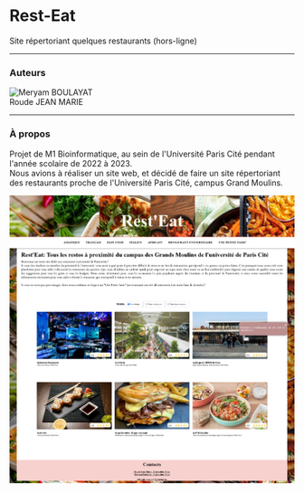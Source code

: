 # Rest-Eat  

Site répertoriant quelques restaurants (hors-ligne)  

---

### Auteurs
![Meryam BOULAYAT](https://github.com/meryambyt)  
Roude JEAN MARIE  

---

### À propos
Projet de M1 Bioinformatique, au sein de l'Université Paris Cité pendant l'année scolaire de 2022 à 2023.  
Nous avions à réaliser un site web, et décidé de faire un site répertoriant des restaurants proche de l'Université Paris Cité, campus Grand Moulins.  
  
![front-page](img/front.png)
